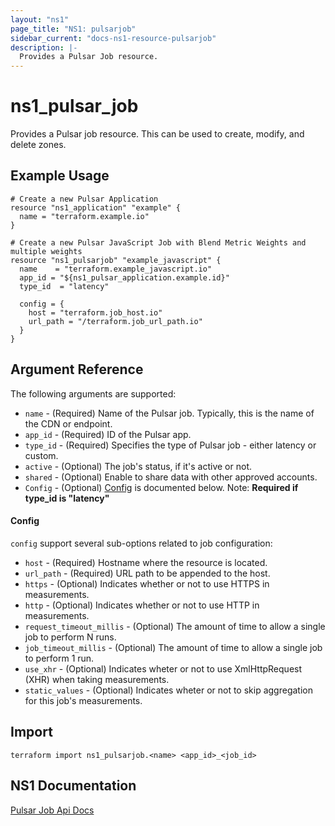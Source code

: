 ```yaml
---
layout: "ns1"
page_title: "NS1: pulsarjob"
sidebar_current: "docs-ns1-resource-pulsarjob"
description: |-
  Provides a Pulsar Job resource.
---
```


# ns1\_pulsar\_job

Provides a Pulsar job resource. This can be used to create, modify, and delete zones.

## Example Usage

```hcl
# Create a new Pulsar Application
resource "ns1_application" "example" {
  name = "terraform.example.io"
}

# Create a new Pulsar JavaScript Job with Blend Metric Weights and multiple weights
resource "ns1_pulsarjob" "example_javascript" {
  name    = "terraform.example_javascript.io"
  app_id = "${ns1_pulsar_application.example.id}"
  type_id  = "latency"
  
  config = {
    host = "terraform.job_host.io"
    url_path = "/terraform.job_url_path.io"
  }
}
```

## Argument Reference

The following arguments are supported:

* `name` - (Required) Name of the Pulsar job. Typically, this is the name of the CDN or endpoint.
* `app_id` - (Required) ID of the Pulsar app.
* `type_id` - (Required) Specifies the type of Pulsar job - either latency or custom.
* `active` - (Optional) The job's status, if it's active or not.
* `shared` - (Optional) Enable to share data with other approved accounts.
* `Config` - (Optional) [Config](#config-1) is documented below. Note: **Required if type_id is "latency"** 


#### Config

`config` support several sub-options related to job configuration:

* `host` - (Required) Hostname where the resource is located.
* `url_path` - (Required) URL path to be appended to the host.
* `https` - (Optional) Indicates whether or not to use HTTPS in measurements.
* `http` - (Optional) Indicates whether or not to use HTTP in measurements.
* `request_timeout_millis` - (Optional) The amount of time to allow a single job to perform N runs.
* `job_timeout_millis` - (Optional) The amount of time to allow a single job to perform 1 run.
* `use_xhr` - (Optional) Indicates wheter or not to use XmlHttpRequest (XHR) when taking measurements.
* `static_values` - (Optional) Indicates wheter or not to skip aggregation for this job's measurements.

## Import

`terraform import ns1_pulsarjob.<name> <app_id>_<job_id>`

## NS1 Documentation

[Pulsar Job Api Docs](https://ns1.com/api#jobs)

